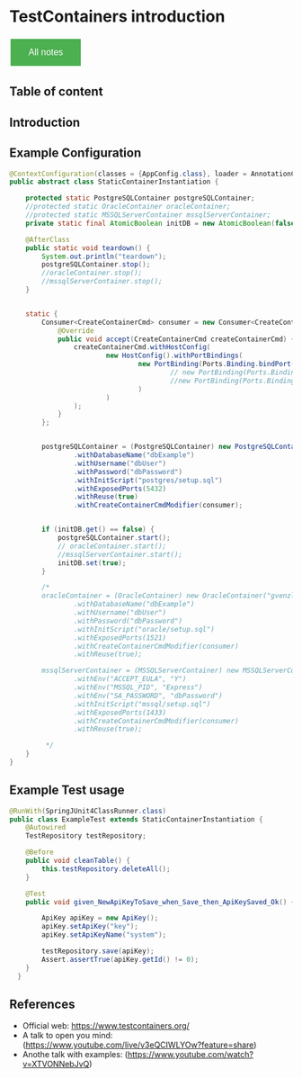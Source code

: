 # TestContainers introduction

<style>
  .back-button {
    background-color: #4CAF50; /* Green */
    border: none;
    color: white;
    padding: 15px 32px;
    text-align: center;
    text-decoration: none;
    display: inline-block;
    font-size: 16px;
    margin: 4px 2px;
    cursor: pointer;
  }
</style>

<button class="back-button" onclick="window.location.href='https://matiaspakua.github.io/tech.notes.io'">All notes</button>

## Table of content

## Introduction


## Example Configuration

```java
@ContextConfiguration(classes = {AppConfig.class}, loader = AnnotationConfigContextLoader.class)
public abstract class StaticContainerInstantiation {

    protected static PostgreSQLContainer postgreSQLContainer;
    //protected static OracleContainer oracleContainer;
    //protected static MSSQLServerContainer mssqlServerContainer;
    private static final AtomicBoolean initDB = new AtomicBoolean(false);

    @AfterClass
    public static void teardown() {
        System.out.println("teardown");
        postgreSQLContainer.stop();
        //oracleContainer.stop();
        //mssqlServerContainer.stop();
    }


    static {
        Consumer<CreateContainerCmd> consumer = new Consumer<CreateContainerCmd>() {
            @Override
            public void accept(CreateContainerCmd createContainerCmd) {
                createContainerCmd.withHostConfig(
                        new HostConfig().withPortBindings(
                                new PortBinding(Ports.Binding.bindPort(57156), new ExposedPort(5432)    // binding Postgres
                                        // new PortBinding(Ports.Binding.bindPort(57156), new ExposedPort(1521)    // binding Oracle
                                        //new PortBinding(Ports.Binding.bindPort(57156), new ExposedPort(1433)    // binding MSSQL
                                )
                        )
                );
            }
        };


        postgreSQLContainer = (PostgreSQLContainer) new PostgreSQLContainer("postgres:13.4")
                .withDatabaseName("dbExample")
                .withUsername("dbUser")
                .withPassword("dbPassword")
                .withInitScript("postgres/setup.sql")
                .withExposedPorts(5432)
                .withReuse(true)
                .withCreateContainerCmdModifier(consumer);


        if (initDB.get() == false) {
            postgreSQLContainer.start();
            // oracleContainer.start();
            //mssqlServerContainer.start();
            initDB.set(true);
        }

        /*
        oracleContainer = (OracleContainer) new OracleContainer("gvenzl/oracle-xe:18.4.0-slim")
                .withDatabaseName("dbExample")
                .withUsername("dbUser")
                .withPassword("dbPassword")
                .withInitScript("oracle/setup.sql")
                .withExposedPorts(1521)
                .withCreateContainerCmdModifier(consumer)
                .withReuse(true);

        mssqlServerContainer = (MSSQLServerContainer) new MSSQLServerContainer<>("mcr.microsoft.com/mssql/server:2017-latest")
                .withEnv("ACCEPT_EULA", "Y")
                .withEnv("MSSQL_PID", "Express")
                .withEnv("SA_PASSWORD", "dbPassword")
                .withInitScript("mssql/setup.sql")
                .withExposedPorts(1433)
                .withCreateContainerCmdModifier(consumer)
                .withReuse(true);

         */
    }
}
```

## Example Test usage

```java
@RunWith(SpringJUnit4ClassRunner.class)
public class ExampleTest extends StaticContainerInstantiation {
    @Autowired
    TestRepository testRepository;

    @Before
    public void cleanTable() {
        this.testRepository.deleteAll();
    }

    @Test
    public void given_NewApiKeyToSave_when_Save_then_ApiKeySaved_Ok() {

        ApiKey apiKey = new ApiKey();
        apiKey.setApiKey("key");
        apiKey.setApiKeyName("system");

        testRepository.save(apiKey);
        Assert.assertTrue(apiKey.getId() != 0);
    }
  }
```

## References

 - Official web: https://www.testcontainers.org/ 
 - A talk to open you mind: (https://www.youtube.com/live/v3eQCIWLYOw?feature=share)
 - Anothe talk with examples: (https://www.youtube.com/watch?v=XTVONNebJvQ)
